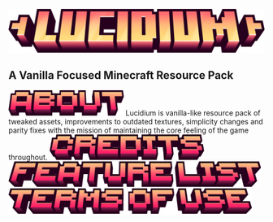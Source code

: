 ![Lucidium - Title](/gallery/text/lucidium-title.png)
## A Vanilla Focused Minecraft Resource Pack

<img src="/gallery/text/about.png" alt="credits" height="50"> 
Lucidium is vanilla-like resource pack of tweaked assets, improvements to outdated textures, simplicity changes and parity fixes with the mission of maintaining the core feeling of the game throughout. 

<img src="/gallery/text/credits.png" alt="credits" height="50">

<img src="/gallery/text/feature-list.png" alt="credits" height="50">

<img src="/gallery/text/terms-of-use.png" alt="credits" height="50">
